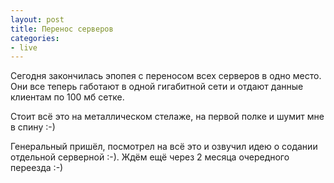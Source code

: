 ```yaml
---
layout: post
title: Перенос серверов
categories:
- live
---
```

Сегодня закончилась эпопея с переносом всех серверов в одно место. Они все теперь габотают в одной гигабитной сети и отдают данные клиентам по 100 мб сетке.

Стоит всё это на металлическом стелаже, на первой полке и шумит мне в спину :-)

Генеральный пришёл, посмотрел на всё это и озвучил идею о содании отдельной серверной :-). Ждём ещё через 2 месяца очередного переезда :-)